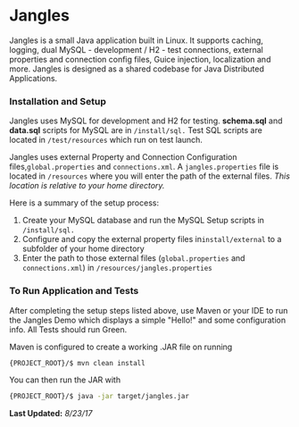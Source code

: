 Jangles
============

Jangles is a small Java application built in Linux. It supports caching, logging, dual MySQL - development / H2 - test connections, external properties and connection config files, Guice injection, localization and more. Jangles is designed as a shared codebase for Java Distributed Applications.

### Installation and Setup

Jangles uses MySQL for development and H2 for testing. **schema.sql** and **data.sql** scripts for MySQL are in `/install/sql.`  Test SQL scripts are located in `/test/resources` which run on test launch.

Jangles uses external Property and Connection Configuration files,`global.properties` and `connections.xml`.  A `jangles.properties` file is located in `/resources` where you will enter the path of the external files. *This location is relative to your home directory.*  

Here is a summary of the setup process:

1. Create your MySQL database and run the MySQL Setup scripts in `/install/sql.`
3. Configure and copy the external property files in`install/external` to a subfolder of your home directory
4. Enter the path to those external files (`global.properties` and `connections.xml`) in `/resources/jangles.properties`

### To Run Application and Tests

After completing the setup steps listed above, use Maven or your IDE to run the Jangles Demo which displays a simple "Hello!" and some configuration info. All Tests should run Green.

Maven is configured to create a working .JAR file on running

```bash
{PROJECT_ROOT}/$ mvn clean install
```
You can then run the JAR with

```bash
{PROJECT_ROOT}/$ java -jar target/jangles.jar
```

**Last Updated:** *8/23/17*




